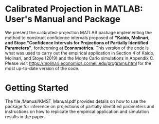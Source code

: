 # Calibrated Projection in MATLAB: User's Manual and Package

We present the calibrated-projection MATLAB package implementing the method to construct confidence intervals proposed of **"Kaido, Molinari, and Stoye "Confidence Intervals for Projections of Partially Identified Parameters"**, forthcoming at **Econometrica**. This version of the code is what was used to carry out the empirical application in Section 4 of Kaido, Molinari, and Stoye (2019) and the Monte Carlo simulations in Appendix C. Please visit https://molinari.economics.cornell.edu/programs.html for the most up-to-date version of the code.

# Getting Started

The file /Manual/KMST_Manual.pdf provides details  on how to use the package for inference on projections of partially identified parameters and instructions on how to replicate the empirical application and simulation results in the paper.
